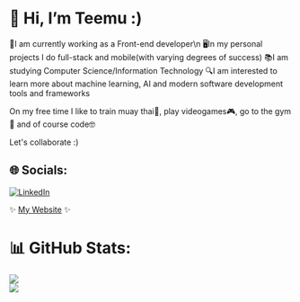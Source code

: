 # 👋 Hi, I’m Teemu :)

🔭I am currently working as a Front-end developer\n
🖥In my personal projects I do full-stack and mobile(with varying degrees of success)
📚I am studying Computer Science/Information Technology
🔍I am interested to learn more about machine learning, AI and modern software development tools and frameworks

On my free time I like to train muay thai🥊, play videogames🎮, go to the gym💪 and of course code🤓

Let's collaborate :)

## 🌐 Socials:
[![LinkedIn](https://img.shields.io/badge/LinkedIn-%230077B5.svg?logo=linkedin&logoColor=white)]([https://linkedin.com/in/anastasia-pirus](https://www.linkedin.com/in/temevh/)) 

✨ [My Website](https://www.teemuh.com) ✨

# 📊 GitHub Stats:
![](https://github-readme-stats.vercel.app/api?username=temevh&theme=darcula&hide_border=true&include_all_commits=false&count_private=false)<br/>
![](https://github-readme-streak-stats.herokuapp.com/?user=temevh&theme=darcula&hide_border=true)<br/>
<!-- ![](https://github-readme-stats.vercel.app/api/top-langs/?username=temevh&theme=darcula&hide_border=true&include_all_commits=false&count_private=false&layout=compact)-->


<!-- Proudly created with GPRM ( https://gprm.itsvg.in ) -->
